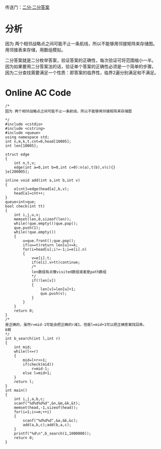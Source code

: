 传送门：[二分·二分答案](https://hihocoder.com/contest/hiho38/problem/1)
# 分析
因为 两个相邻战略点之间可能不止一条航线，所以不能够用邻接矩阵来存储图。
用邻接表来存储，用数组模拟。

二分答案就是二分枚举答案，验证答案的正确性，每次验证可将范围缩小一半。
因为如果要用二分答案法的话，验证单个答案的正确性必须是一个简单的步骤。
因为二分查找需要满足一个性质：即答案的临界性，临界2遍分别满足和不满足。


# Online AC Code
```
/*
因为 两个相邻战略点之间可能不止一条航线，所以不能够用邻接矩阵来存储图

*/
#include <cstdio>
#include <cstring>
#include <queue>
using namespace std;
int n,m,k,t,cnt=0,head[10005];
int len[10005];

struct edge
{
    int n,t,v;
    edge(int a=0,int b=0,int c=0):n(a),t(b),v(c){}
}e[200005];

inline void add(int a,int b,int v)
{
    e[cnt]=edge(head[a],b,v);
    head[a]=cnt++;
}
queue<int>que;
bool check(int tt)
{
    int i,j,u,v;
    memset(len,0,sizeof(len));
    while(!que.empty())que.pop();
    que.push(1);
    while(!que.empty())
    {
        u=que.front();que.pop();
        if(u==t)return len[u]<=k;
        for(i=head[u];i!=-1;i=e[i].n)
        {
            v=e[i].t;
            if(e[i].v>tt)continue;
			/*
			len数组有点像visited数组或者是path数组
			*/
            if(!len[v])
            {
                len[v]=len[u]+1;
                que.push(v);
            }
        }
    }
    return 0;
}
/*
是正确的，虽然r=mid-1可能会把正确的r减1，但是l=mid+1可以把正确答案找回来。
6啊
*/
int b_search(int l,int r)
{
    int mid;
    while(l<=r)
    {
        mid=l+r>>1;
        if(check(mid))
            r=mid-1;
        else l=mid+1;
    }
    return l;
}
int main()
{
    int i,j,a,b,c;
    scanf("%d%d%d%d",&n,&m,&k,&t);
    memset(head,-1,sizeof(head));
    for(i=1;i<=m;++i)
    {
        scanf("%d%d%d",&a,&b,&c);
        add(a,b,c);add(b,a,c);
    }
    printf("%d\n",b_search(1,1000000));
    return 0;
}

```